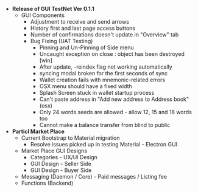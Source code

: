 - **Release of GUI TestNet Ver 0.1.1**
    + GUI Components
        * Adjustment to receive and send arrows
        * History first and last page access buttons
        * Number of confirmations doesn't update in "Overview" tab
        * Bug Fixing (UAT Testing)
            - Pinning and Un-Pinning of Side menu
			- Uncaught exception on close : object has been destroyed [win]
			- After update, -reindex flag not working automatically
			- syncing modal broken for the first seconds of sync
			- Wallet creation fails with mnemonic-related errors
			- OSX menu should have a fixed width
			- Splash Screen stuck in wallet startup process
			- Can't paste address in "Add new address to Address book" (osx)
			- Only 24 words seeds are allowed - allow 12, 15 and 18 words too
			- Cannot make a balance transfer from blind to public
- **Particl Market Place**
    + Current Bootstrap to Material migration
        * Resolve issues picked up in testing Material - Electron GUI
    + Market Place GUI Designs
        * Categories - UX/UI Design
        * GUI Design - Seller Side
        * GUI Design - Buyer Side
    + Messaging (Daemon / Core) - Paid messages / Listing fee
    + Functions (Backend)
